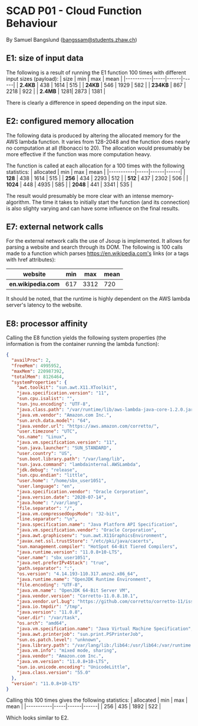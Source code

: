 # SCAD P01 - Cloud Function Behaviour
By Samuel Bangslund (bangssam@students.zhaw.ch)

## E1: size of input data
The following is a result of running the E1 function 100 times with different input sizes (payload):
| size      | min | max  | mean |
|-----------|-----|------|------|
| **2.4KB** | 438 | 1614 | 515  |
| **24KB**  | 546 | 1929 | 582  |
| **234KB** | 867 | 2218 | 922  |
| **2.4MB** | 1281| 2873 | 1381 |

There is clearly a difference in speed depending on the input size. 

## E2: configured memory allocation
The following data is produced by altering the allocated memory for the AWS lambda function. It varies from 128-2048 and the function does nearly no computation at all (fibonacci to 20). The allocation would presumably be more effective if the function was more computation heavy.

The function is called at each allocation for a 100 times with the following statistics:
| allocated | min | max  | mean |
|-----------|-----|------|------|
| **128**   | 438 | 1614 | 515  |
| **256**   | 434 | 2293 | 512  |
| **512**   | 437 | 2302 | 506  |
| **1024**  | 448 | 4935 | 585  |
| **2048**  | 441 | 3341 | 535  |

The result would presumably be more clear with an intense memory-algorithm. The time it takes to initially start the function (and its connection) is also slighty varying and can have some influence on the final results.

## E7: external network calls
For the external network calls the use of Jsoup is implemented. It allows for parsing a website and search through its DOM. The following is 100 calls made to a function which parses https://en.wikipedia.com's links (or a tags with href attributes):

| website              | min | max  | mean |
|----------------------|-----|------|------|
| **en.wikipedia.com** | 617 | 3312 | 720  |

It should be noted, that the runtime is highly dependent on the AWS lambda server's latency to the website. 

## E8: processor affinity
Calling the E8 function yields the following system properties (the information is from the container running the lambda function):
```json
{
  "availProc": 2,
  "freeMem": 4995952,
  "maxMem": 220987392,
  "totalMem": 8126464,
  "systemProperties": {
    "awt.toolkit": "sun.awt.X11.XToolkit",
    "java.specification.version": "11",
    "sun.cpu.isalist": "",
    "sun.jnu.encoding": "UTF-8",
    "java.class.path": "/var/runtime/lib/aws-lambda-java-core-1.2.0.jar:/var/runtime/lib/aws-lambda-java-runtime-0.2.0.jar:/var/runtime/lib/aws-lambda-java-serialization-0.2.0.jar",
    "java.vm.vendor": "Amazon.com Inc.",
    "sun.arch.data.model": "64",
    "java.vendor.url": "https://aws.amazon.com/corretto/",
    "user.timezone": "UTC",
    "os.name": "Linux",
    "java.vm.specification.version": "11",
    "sun.java.launcher": "SUN_STANDARD",
    "user.country": "US",
    "sun.boot.library.path": "/var/lang/lib",
    "sun.java.command": "lambdainternal.AWSLambda",
    "jdk.debug": "release",
    "sun.cpu.endian": "little",
    "user.home": "/home/sbx_user1051",
    "user.language": "en",
    "java.specification.vendor": "Oracle Corporation",
    "java.version.date": "2020-07-14",
    "java.home": "/var/lang",
    "file.separator": "/",
    "java.vm.compressedOopsMode": "32-bit",
    "line.separator": "\n",
    "java.specification.name": "Java Platform API Specification",
    "java.vm.specification.vendor": "Oracle Corporation",
    "java.awt.graphicsenv": "sun.awt.X11GraphicsEnvironment",
    "javax.net.ssl.trustStore": "/etc/pki/java/cacerts",
    "sun.management.compiler": "HotSpot 64-Bit Tiered Compilers",
    "java.runtime.version": "11.0.8+10-LTS",
    "user.name": "sbx_user1051",
    "java.net.preferIPv4Stack": "true",
    "path.separator": ":",
    "os.version": "4.14.193-110.317.amzn2.x86_64",
    "java.runtime.name": "OpenJDK Runtime Environment",
    "file.encoding": "UTF-8",
    "java.vm.name": "OpenJDK 64-Bit Server VM",
    "java.vendor.version": "Corretto-11.0.8.10.1",
    "java.vendor.url.bug": "https://github.com/corretto/corretto-11/issues/",
    "java.io.tmpdir": "/tmp",
    "java.version": "11.0.8",
    "user.dir": "/var/task",
    "os.arch": "amd64",
    "java.vm.specification.name": "Java Virtual Machine Specification",
    "java.awt.printerjob": "sun.print.PSPrinterJob",
    "sun.os.patch.level": "unknown",
    "java.library.path": "/var/lang/lib:/lib64:/usr/lib64:/var/runtime:/var/runtime/lib:/var/task:/var/task/lib:/opt/lib:/usr/java/packages/lib:/usr/lib64:/lib64:/lib:/usr/lib",
    "java.vm.info": "mixed mode, sharing",
    "java.vendor": "Amazon.com Inc.",
    "java.vm.version": "11.0.8+10-LTS",
    "sun.io.unicode.encoding": "UnicodeLittle",
    "java.class.version": "55.0"
  },
  "version": "11.0.8+10-LTS"
}
```
Calling this 100 times gives the following statistics: 
| allocated | min | max  | mean |
|-----------|-----|------|------|
|    256    | 435 | 1892 | 522  |

Which looks similar to E2.

